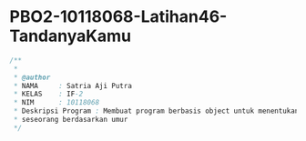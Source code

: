 # PBO2-10118068-Latihan46-TandanyaKamu
```java
/**
 *
 * @author
 * NAMA     : Satria Aji Putra
 * KELAS    : IF-2
 * NIM      : 10118068
 * Deskripsi Program : Membuat program berbasis object untuk menentukan tanda
 * seseorang berdasarkan umur
 */
 ```
